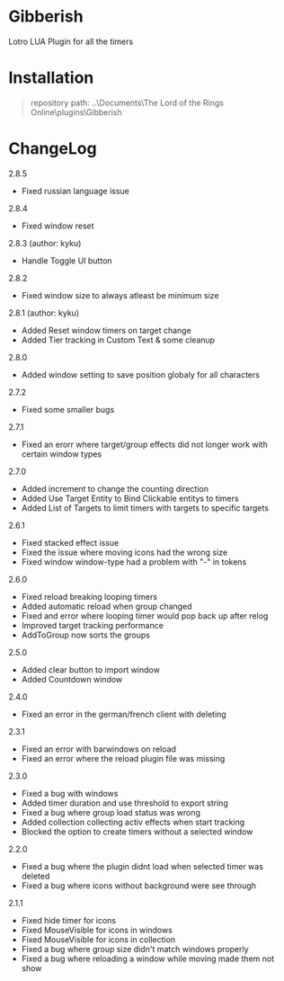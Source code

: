 # Gibberish

Lotro LUA Plugin for all the timers


# Installation

> repository path: ..\Documents\The Lord of the Rings Online\plugins\Gibberish


# ChangeLog

2.8.5
- Fixed russian language issue

2.8.4
- Fixed window reset

2.8.3 (author: kyku)
- Handle Toggle UI button

2.8.2
- Fixed window size to always atleast be minimum size

2.8.1 (author: kyku)
- Added Reset window timers on target change
- Added Tier tracking in Custom Text & some cleanup

2.8.0
- Added window setting to save position globaly for  all characters

2.7.2
- Fixed some smaller bugs

2.7.1
- Fixed an erorr where target/group effects did not longer work with certain window types

2.7.0
- Added increment to change the counting direction
- Added Use Target Entity to Bind Clickable entitys to timers
- Added List of Targets to limit timers with targets to specific targets


2.6.1
- Fixed stacked effect issue
- Fixed the issue where moving icons had the wrong size
- Fixed window window-type had a problem with "-" in tokens


2.6.0

- Fixed reload breaking looping timers
- Added automatic reload when group changed
- Fixed and error where looping timer would pop back up after relog
- Improved target tracking performance
- AddToGroup now sorts the groups


2.5.0

- Added clear button to import window
- Added Countdown window


2.4.0

- Fixed an error in the german/french client with deleting


2.3.1

- Fixed an error with barwindows on reload
- Fixed an error where the reload plugin file was missing



2.3.0

- Fixed a bug with windows
- Added timer duration and use threshold to export string
- Fixed a bug where group load status was wrong
- Added collection collecting activ effects when start tracking
- Blocked the option to create timers without a selected window


2.2.0

- Fixed a bug where the plugin didnt load when selected timer was deleted
- Fixed a bug where icons without background were see through


2.1.1

- Fixed hide timer for icons
- Fixed MouseVisible for icons in windows
- Fixed MouseVisible for icons in collection
- Fixed a bug where group size didn't match windows properly
- Fixed a bug where reloading a window while moving made them not show



